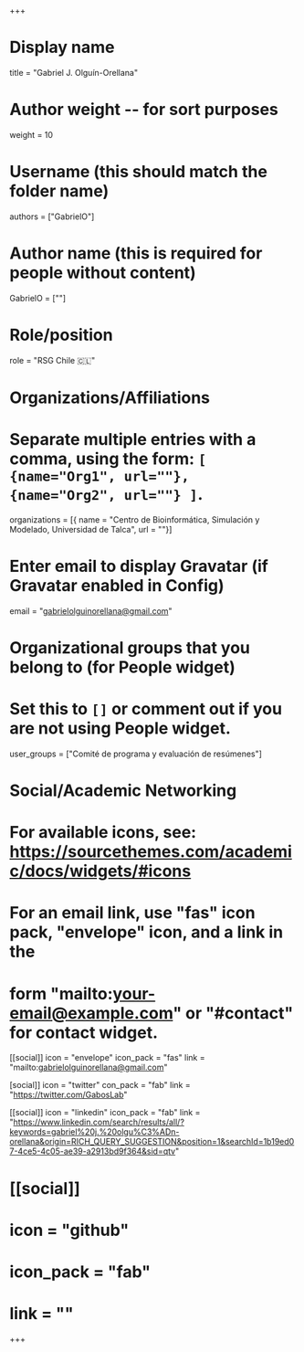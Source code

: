 +++
# Display name
title = "Gabriel J. Olguín-Orellana"

# Author weight -- for sort purposes
weight = 10

# Username (this should match the folder name)
authors = ["GabrielO"]

# Author name (this is required for people without content)
GabrielO = [""]

# Role/position
role = "RSG Chile :chile:"

# Organizations/Affiliations
#   Separate multiple entries with a comma, using the form: `[ {name="Org1", url=""}, {name="Org2", url=""} ]`.
organizations = [{ name = "Centro de Bioinformática, Simulación y Modelado, Universidad de Talca", url = ""}]

# Enter email to display Gravatar (if Gravatar enabled in Config)
email = "gabrielolguinorellana@gmail.com"

# Organizational groups that you belong to (for People widget)
#   Set this to `[]` or comment out if you are not using People widget.
user_groups = ["Comité de programa y evaluación de resúmenes"]

# Social/Academic Networking
# For available icons, see: https://sourcethemes.com/academic/docs/widgets/#icons
#   For an email link, use "fas" icon pack, "envelope" icon, and a link in the
#   form "mailto:your-email@example.com" or "#contact" for contact widget.

[[social]]
  icon = "envelope"
  icon_pack = "fas"
  link = "mailto:gabrielolguinorellana@gmail.com"

  [social]]
 icon = "twitter"
  con_pack = "fab"
  link = "https://twitter.com/GabosLab"

[[social]]
  icon = "linkedin"
  icon_pack = "fab"
  link = "https://www.linkedin.com/search/results/all/?keywords=gabriel%20j.%20olgu%C3%ADn-orellana&origin=RICH_QUERY_SUGGESTION&position=1&searchId=1b19ed07-4ce5-4c05-ae39-a2913bd9f364&sid=qtv"

# [[social]]
  # icon = "github"
  # icon_pack = "fab"
  # link = ""

+++